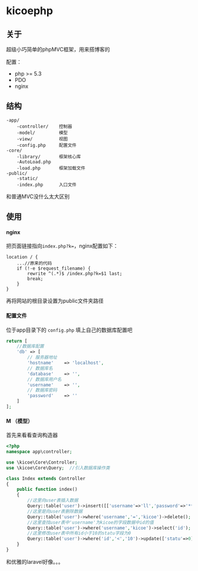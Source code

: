 ﻿# kicoephp

## 关于
超级小巧简单的phpMVC框架，用来搭博客的

配置：

* php >= 5.3
* PDO
* nginx

## 结构
```
-app/
	-controller/    控制器
    -model/         模型
    -view/          视图
    -config.php     配置文件
-core/
	-library/       框架核心库
    -AutoLoad.php
    -load.php       框架加载文件
-public/
	-static/
    -index.php      入口文件
```
和普通MVC没什么太大区别
## 使用
#### nginx
把页面链接指向`index.php?k=`，nginx配置如下：
```
location / {
	...//原来的代码
    if (!-e $request_filename) {
        rewrite ^(.*)$ /index.php?k=$1 last;
        break;
    }
}
```
再将网站的根目录设置为public文件夹路径
#### 配置文件
位于app目录下的 `config.php` 填上自己的数据库配置吧
```php
return [
	//数据库配置
	'db' => [
		// 服务器地址
	    'hostname'    => 'localhost',
	    // 数据库名
	    'database'    => '',
	    // 数据库用户名
	    'username'    => '',
	    // 数据库密码
	    'password'    => ''
	]
];
```
#### M  （模型）
首先来看看查询构造器
```php
<?php
namespace app\controller;

use \kicoe\Core\Controller;
use \kicoe\Core\Query;  //引入数据库操作类

class Index extends Controller
{
	public function index()
	{
		//这里向user表插入数据
		Query::table('user')->insert([['username'=>'ll','password'=>'***'],]);
		//这里是向user表删除数据
		Query::table('user')->where('username','=','kicoe')->delete();
	    //这里查找user表中'username'为kicoe的字段数据中id的值
		Query::table('user')->where('username','kicoe')->select('id');
		//这里修改user表中所有id小于10的statu字段为0
		Query::table('user')->where('id','<','10')->update(['statu'=>0]);
	}
}
```
和优雅的laravel好像。。。
 

 



